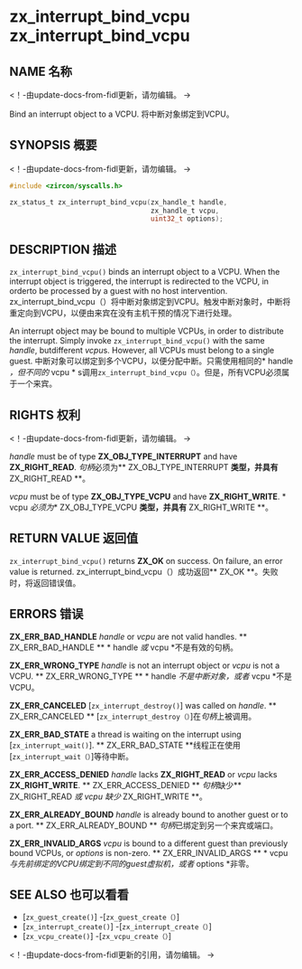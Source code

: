  
# zx_interrupt_bind_vcpu  zx_interrupt_bind_vcpu 

 
## NAME  名称 

<!-- Updated by update-docs-from-fidl, do not edit. -->  <！-由update-docs-from-fidl更新，请勿编辑。 ->

Bind an interrupt object to a VCPU.  将中断对象绑定到VCPU。

 
## SYNOPSIS  概要 

<!-- Updated by update-docs-from-fidl, do not edit. -->  <！-由update-docs-from-fidl更新，请勿编辑。 ->

```c
#include <zircon/syscalls.h>

zx_status_t zx_interrupt_bind_vcpu(zx_handle_t handle,
                                   zx_handle_t vcpu,
                                   uint32_t options);
```
 

 
## DESCRIPTION  描述 

`zx_interrupt_bind_vcpu()` binds an interrupt object to a VCPU. When the interrupt object is triggered, the interrupt is redirected to the VCPU, in orderto be processed by a guest with no host intervention. zx_interrupt_bind_vcpu（）将中断对象绑定到VCPU。触发中断对象时，中断将重定向到VCPU，以便由来宾在没有主机干预的情况下进行处理。

An interrupt object may be bound to multiple VCPUs, in order to distribute the interrupt. Simply invoke `zx_interrupt_bind_vcpu()` with the same *handle*, butdifferent *vcpu*s. However, all VCPUs must belong to a single guest. 中断对象可以绑定到多个VCPU，以便分配中断。只需使用相同的* handle *，但不同的* vcpu * s调用`zx_interrupt_bind_vcpu（）`。但是，所有VCPU必须属于一个来宾。

 
## RIGHTS  权利 

<!-- Updated by update-docs-from-fidl, do not edit. -->  <！-由update-docs-from-fidl更新，请勿编辑。 ->

*handle* must be of type **ZX_OBJ_TYPE_INTERRUPT** and have **ZX_RIGHT_READ**.  *句柄*必须为** ZX_OBJ_TYPE_INTERRUPT **类型，并具有** ZX_RIGHT_READ **。

*vcpu* must be of type **ZX_OBJ_TYPE_VCPU** and have **ZX_RIGHT_WRITE**.  * vcpu *必须为** ZX_OBJ_TYPE_VCPU **类型，并具有** ZX_RIGHT_WRITE **。

 
## RETURN VALUE  返回值 

`zx_interrupt_bind_vcpu()` returns **ZX_OK** on success. On failure, an error value is returned. zx_interrupt_bind_vcpu（）成功返回** ZX_OK **。失败时，将返回错误值。

 
## ERRORS  错误 

**ZX_ERR_BAD_HANDLE** *handle* or *vcpu* are not valid handles.  ** ZX_ERR_BAD_HANDLE ** * handle *或* vcpu *不是有效的句柄。

**ZX_ERR_WRONG_TYPE** *handle* is not an interrupt object or *vcpu* is not a VCPU. ** ZX_ERR_WRONG_TYPE ** * handle *不是中断对象，或者* vcpu *不是VCPU。

**ZX_ERR_CANCELED** [`zx_interrupt_destroy()`] was called on *handle*.  ** ZX_ERR_CANCELED ** [`zx_interrupt_destroy（）`]在*句柄*上被调用。

**ZX_ERR_BAD_STATE**  a thread is waiting on the interrupt using [`zx_interrupt_wait()`]. ** ZX_ERR_BAD_STATE **线程正在使用[`zx_interrupt_wait（）`]等待中断。

**ZX_ERR_ACCESS_DENIED** *handle* lacks **ZX_RIGHT_READ** or *vcpu* lacks **ZX_RIGHT_WRITE**. ** ZX_ERR_ACCESS_DENIED ** *句柄*缺少** ZX_RIGHT_READ **或* vcpu *缺少** ZX_RIGHT_WRITE **。

**ZX_ERR_ALREADY_BOUND** *handle* is already bound to another guest or to a port. ** ZX_ERR_ALREADY_BOUND ** *句柄*已绑定到另一个来宾或端口。

**ZX_ERR_INVALID_ARGS** *vcpu* is bound to a different guest than previously bound VCPUs, or *options* is non-zero. ** ZX_ERR_INVALID_ARGS ** * vcpu *与先前绑定的VCPU绑定到不同的guest虚拟机，或者* options *非零。

 
## SEE ALSO  也可以看看 

 
 - [`zx_guest_create()`]  -[`zx_guest_create（）`]
 - [`zx_interrupt_create()`]  -[`zx_interrupt_create（）`]
 - [`zx_vcpu_create()`]  -[`zx_vcpu_create（）`]

<!-- References updated by update-docs-from-fidl, do not edit. -->  <！-由update-docs-from-fidl更新的引用，请勿编辑。 ->

